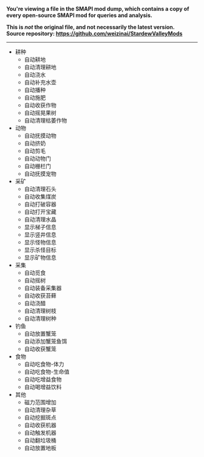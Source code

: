 **You're viewing a file in the SMAPI mod dump, which contains a copy of every open-source SMAPI mod
for queries and analysis.**

**This is _not_ the original file, and not necessarily the latest version.**  
**Source repository: https://github.com/weizinai/StardewValleyMods**

----

- 耕种
    - 自动耕地
    - 自动清理耕地
    - 自动浇水
    - 自动补充水壶
    - 自动播种
    - 自动施肥
    - 自动收获作物
    - 自动摇晃果树
    - 自动清理枯萎作物
- 动物
    - 自动抚摸动物
    - 自动挤奶
    - 自动剪毛
    - 自动动物门
    - 自动栅栏门
    - 自动抚摸宠物
- 采矿
    - 自动清理石头
    - 自动收集煤炭
    - 自动打破容器
    - 自动打开宝藏
    - 自动清理水晶
    - 显示梯子信息
    - 显示竖井信息
    - 显示怪物信息
    - 显示杀怪目标
    - 显示矿物信息
- 采集
    - 自动觅食
    - 自动摇树
    - 自动装备采集器
    - 自动收获苔藓
    - 自动浇醋
    - 自动清理树枝
    - 自动清理树种
- 钓鱼
    - 自动放置蟹笼
    - 自动添加蟹笼鱼饵
    - 自动收获蟹笼
- 食物
    - 自动吃食物-体力
    - 自动吃食物-生命值
    - 自动吃增益食物
    - 自动喝增益饮料
- 其他
    - 磁力范围增加
    - 自动清理杂草
    - 自动挖掘斑点
    - 自动收获机器
    - 自动触发机器
    - 自动翻垃圾桶
    - 自动放置地板